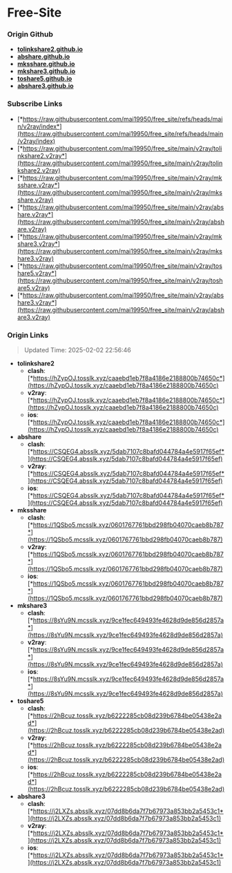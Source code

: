 # Free-Site

### Origin Github

- [**tolinkshare2.github.io**](https://github.com/tolinkshare2/tolinkshare2.github.io)
- [**abshare.github.io**](https://github.com/abshare/abshare.github.io)
- [**mksshare.github.io**](https://github.com/mksshare/mksshare.github.io)
- [**mkshare3.github.io**](https://github.com/mkshare3/mkshare3.github.io)
- [**toshare5.github.io**](https://github.com/toshare5/toshare5.github.io)
- [**abshare3.github.io**](https://github.com/abshare3/abshare3.github.io)

### Subscribe Links

- [*https://raw.githubusercontent.com/mai19950/free_site/refs/heads/main/v2ray/index*](https://raw.githubusercontent.com/mai19950/free_site/refs/heads/main/v2ray/index)
- [*https://raw.githubusercontent.com/mai19950/free_site/main/v2ray/tolinkshare2.v2ray*](https://raw.githubusercontent.com/mai19950/free_site/main/v2ray/tolinkshare2.v2ray)
- [*https://raw.githubusercontent.com/mai19950/free_site/main/v2ray/mksshare.v2ray*](https://raw.githubusercontent.com/mai19950/free_site/main/v2ray/mksshare.v2ray)
- [*https://raw.githubusercontent.com/mai19950/free_site/main/v2ray/abshare.v2ray*](https://raw.githubusercontent.com/mai19950/free_site/main/v2ray/abshare.v2ray)
- [*https://raw.githubusercontent.com/mai19950/free_site/main/v2ray/mkshare3.v2ray*](https://raw.githubusercontent.com/mai19950/free_site/main/v2ray/mkshare3.v2ray)
- [*https://raw.githubusercontent.com/mai19950/free_site/main/v2ray/toshare5.v2ray*](https://raw.githubusercontent.com/mai19950/free_site/main/v2ray/toshare5.v2ray)
- [*https://raw.githubusercontent.com/mai19950/free_site/main/v2ray/abshare3.v2ray*](https://raw.githubusercontent.com/mai19950/free_site/main/v2ray/abshare3.v2ray)

### Origin Links

> Updated Time: 2025-02-02 22:56:46

- **tolinkshare2**
  - **clash**: [*https://hZypOJ.tosslk.xyz/caaebd1eb7f8a4186e2188800b74650c*](https://hZypOJ.tosslk.xyz/caaebd1eb7f8a4186e2188800b74650c)
  - **v2ray**: [*https://hZypOJ.tosslk.xyz/caaebd1eb7f8a4186e2188800b74650c*](https://hZypOJ.tosslk.xyz/caaebd1eb7f8a4186e2188800b74650c)
  - **ios**: [*https://hZypOJ.tosslk.xyz/caaebd1eb7f8a4186e2188800b74650c*](https://hZypOJ.tosslk.xyz/caaebd1eb7f8a4186e2188800b74650c)
- **abshare**
  - **clash**: [*https://CSQEG4.absslk.xyz/5dab7107c8bafd044784a4e5917f65ef*](https://CSQEG4.absslk.xyz/5dab7107c8bafd044784a4e5917f65ef)
  - **v2ray**: [*https://CSQEG4.absslk.xyz/5dab7107c8bafd044784a4e5917f65ef*](https://CSQEG4.absslk.xyz/5dab7107c8bafd044784a4e5917f65ef)
  - **ios**: [*https://CSQEG4.absslk.xyz/5dab7107c8bafd044784a4e5917f65ef*](https://CSQEG4.absslk.xyz/5dab7107c8bafd044784a4e5917f65ef)
- **mksshare**
  - **clash**: [*https://1QSbo5.mcsslk.xyz/0601767761bbd298fb04070caeb8b787*](https://1QSbo5.mcsslk.xyz/0601767761bbd298fb04070caeb8b787)
  - **v2ray**: [*https://1QSbo5.mcsslk.xyz/0601767761bbd298fb04070caeb8b787*](https://1QSbo5.mcsslk.xyz/0601767761bbd298fb04070caeb8b787)
  - **ios**: [*https://1QSbo5.mcsslk.xyz/0601767761bbd298fb04070caeb8b787*](https://1QSbo5.mcsslk.xyz/0601767761bbd298fb04070caeb8b787)
- **mkshare3**
  - **clash**: [*https://8sYu9N.mcsslk.xyz/9ce1fec649493fe4628d9de856d2857a*](https://8sYu9N.mcsslk.xyz/9ce1fec649493fe4628d9de856d2857a)
  - **v2ray**: [*https://8sYu9N.mcsslk.xyz/9ce1fec649493fe4628d9de856d2857a*](https://8sYu9N.mcsslk.xyz/9ce1fec649493fe4628d9de856d2857a)
  - **ios**: [*https://8sYu9N.mcsslk.xyz/9ce1fec649493fe4628d9de856d2857a*](https://8sYu9N.mcsslk.xyz/9ce1fec649493fe4628d9de856d2857a)
- **toshare5**
  - **clash**: [*https://2hBcuz.tosslk.xyz/b6222285cb08d239b6784be05438e2ad*](https://2hBcuz.tosslk.xyz/b6222285cb08d239b6784be05438e2ad)
  - **v2ray**: [*https://2hBcuz.tosslk.xyz/b6222285cb08d239b6784be05438e2ad*](https://2hBcuz.tosslk.xyz/b6222285cb08d239b6784be05438e2ad)
  - **ios**: [*https://2hBcuz.tosslk.xyz/b6222285cb08d239b6784be05438e2ad*](https://2hBcuz.tosslk.xyz/b6222285cb08d239b6784be05438e2ad)
- **abshare3**
  - **clash**: [*https://j2LXZs.absslk.xyz/07dd8b6da7f7b67973a853bb2a5453c1*](https://j2LXZs.absslk.xyz/07dd8b6da7f7b67973a853bb2a5453c1)
  - **v2ray**: [*https://j2LXZs.absslk.xyz/07dd8b6da7f7b67973a853bb2a5453c1*](https://j2LXZs.absslk.xyz/07dd8b6da7f7b67973a853bb2a5453c1)
  - **ios**: [*https://j2LXZs.absslk.xyz/07dd8b6da7f7b67973a853bb2a5453c1*](https://j2LXZs.absslk.xyz/07dd8b6da7f7b67973a853bb2a5453c1)
